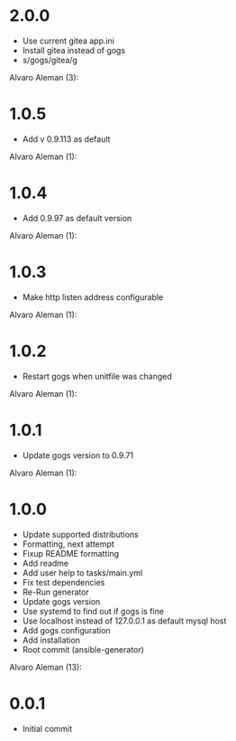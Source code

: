 # 2.0.0


* Use current gitea app.ini
* Install gitea instead of gogs
* s/gogs/gitea/g

Alvaro Aleman (3):
# 1.0.5


* Add v 0.9.113 as default

Alvaro Aleman (1):
# 1.0.4


* Add 0.9.97 as default version

Alvaro Aleman (1):
# 1.0.3


* Make http listen address configurable

Alvaro Aleman (1):
# 1.0.2


* Restart gogs when unitfile was changed

Alvaro Aleman (1):
# 1.0.1


* Update gogs version to 0.9.71

Alvaro Aleman (1):
# 1.0.0


* Update supported distributions
* Formatting, next attempt
* Fixup README formatting
* Add readme
* Add user help to tasks/main.yml
* Fix test dependencies
* Re-Run generator
* Update gogs version
* Use systemd to find out if gogs is fine
* Use localhost instead of 127.0.0.1 as default mysql host
* Add gogs configuration
* Add installation
* Root commit (ansible-generator)

Alvaro Aleman (13):
# 0.0.1

* Initial commit


<!-- vim: set nofen ts=4 sw=4 et: -->
